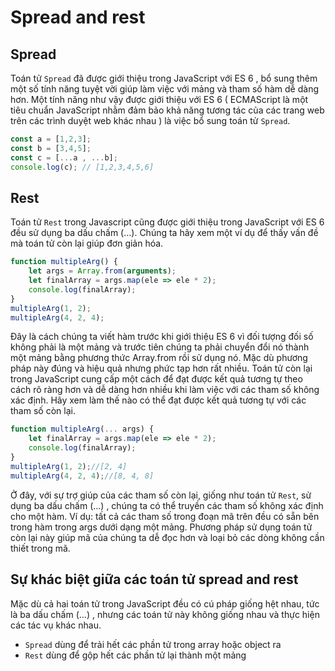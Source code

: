 # Spread and rest
## Spread
Toán tử `Spread` đã được giới thiệu trong JavaScript với ES 6 , bổ sung thêm một số tính năng tuyệt vời giúp làm việc với mảng và tham số hàm dễ dàng hơn. Một tính năng như vậy được giới thiệu với ES 6 ( ECMAScript là một tiêu chuẩn JavaScript nhằm đảm bảo khả năng tương tác của các trang web trên các trình duyệt web khác nhau ) là việc bổ sung toán tử `Spread`. 
```js
const a = [1,2,3];
const b = [3,4,5];
const c = [...a , ...b];
console.log(c); // [1,2,3,4,5,6]
```
## Rest 
Toán tử `Rest` trong Javascript cũng được giới thiệu trong JavaScript với ES 6 đều sử dụng ba dấu chấm (…). Chúng ta hãy xem một ví dụ để thấy vấn đề mà toán tử còn lại giúp đơn giản hóa.
```js
function multipleArg() {
	let args = Array.from(arguments);
	let finalArray = args.map(ele => ele * 2);
	console.log(finalArray);
}
multipleArg(1, 2);
multipleArg(4, 2, 4);
```
Đây là cách chúng ta viết hàm trước khi giới thiệu ES 6 vì đối tượng đối số không phải là một mảng và trước tiên chúng ta phải chuyển đổi nó thành một mảng bằng phương thức Array.from rồi sử dụng nó. Mặc dù phương pháp này đúng và hiệu quả nhưng phức tạp hơn rất nhiều. Toán tử còn lại trong JavaScript cung cấp một cách để đạt được kết quả tương tự theo cách rõ ràng hơn và dễ dàng hơn nhiều khi làm việc với các tham số không xác định. Hãy xem làm thế nào có thể đạt được kết quả tương tự với các tham số còn lại.
```js
function multipleArg(... args) {
	let finalArray = args.map(ele => ele * 2);
	console.log(finalArray);
}
multipleArg(1, 2);//[2, 4]
multipleArg(4, 2, 4);//[8, 4, 8]
```
Ở đây, với sự trợ giúp của các tham số còn lại, giống như toán tử `Rest`, sử dụng ba dấu chấm (…) , chúng ta có thể truyền các tham số không xác định cho một hàm. Ví dụ: tất cả các tham số trong đoạn mã trên đều có sẵn bên trong hàm trong args dưới dạng một mảng. Phương pháp sử dụng toán tử còn lại này giúp mã của chúng ta dễ đọc hơn và loại bỏ các dòng không cần thiết trong mã.
## Sự khác biệt giữa các toán tử spread and rest
Mặc dù cả hai toán tử trong JavaScript đều có cú pháp giống hệt nhau, tức là ba dấu chấm (…) , nhưng các toán tử này không giống nhau và thực hiện các tác vụ khác nhau.  
- `Spread` dùng để trải hết các phần tử trong array hoặc object ra 
- `Rest` dùng để gộp hết các phần tử lại thành một mảng 